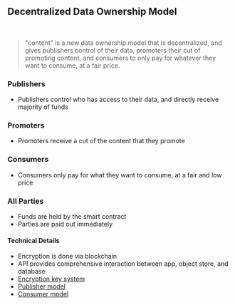 ## Decentralized Data Ownership Model
<br>

> "content" is a new data ownership model that is decentralized, and gives publishers control of their data,
> promoters their cut of promoting content, and consumers to only pay for whatever they want to consume,
> at a fair price.

### Publishers

  * Publishers control who has access to their data, and directly receive majority of funds

### Promoters

  * Promoters receive a cut of the content that they promote

### Consumers

  * Consumers only pay for what they want to consume, at a fair and low price

### All Parties

  * Funds are held by the smart contract
  * Parties are paid out immediately

#### Technical Details
  
  * Encryption is done via blockchain
  * API provides comprehensive interaction between app, object store, and database
  * [Encryption key system](https://ibb.co/k5Cip6)
  * [Publisher model](https://ibb.co/fg8jwm)
  * [Consumer model](https://ibb.co/depJNR)